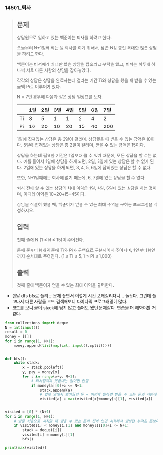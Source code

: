 ### 14501_퇴사

> ## 문제
>
> 상담원으로 일하고 있는 백준이는 퇴사를 하려고 한다.
>
> 오늘부터 N+1일째 되는 날 퇴사를 하기 위해서, 남은 N일 동안 최대한 많은 상담을 하려고 한다.
>
> 백준이는 비서에게 최대한 많은 상담을 잡으라고 부탁을 했고, 비서는 하루에 하나씩 서로 다른 사람의 상담을 잡아놓았다.
>
> 각각의 상담은 상담을 완료하는데 걸리는 기간 Ti와 상담을 했을 때 받을 수 있는 금액 Pi로 이루어져 있다.
>
> N = 7인 경우에 다음과 같은 상담 일정표를 보자.
>
> |      | 1일  | 2일  | 3일  | 4일  | 5일  | 6일  | 7일  |
> | :--- | :--- | :--- | :--- | :--- | :--- | :--- | :--- |
> | Ti   | 3    | 5    | 1    | 1    | 2    | 4    | 2    |
> | Pi   | 10   | 20   | 10   | 20   | 15   | 40   | 200  |
>
> 1일에 잡혀있는 상담은 총 3일이 걸리며, 상담했을 때 받을 수 있는 금액은 10이다. 5일에 잡혀있는 상담은 총 2일이 걸리며, 받을 수 있는 금액은 15이다.
>
> 상담을 하는데 필요한 기간은 1일보다 클 수 있기 때문에, 모든 상담을 할 수는 없다. 예를 들어서 1일에 상담을 하게 되면, 2일, 3일에 있는 상담은 할 수 없게 된다. 2일에 있는 상담을 하게 되면, 3, 4, 5, 6일에 잡혀있는 상담은 할 수 없다.
>
> 또한, N+1일째에는 회사에 없기 때문에, 6, 7일에 있는 상담을 할 수 없다.
>
> 퇴사 전에 할 수 있는 상담의 최대 이익은 1일, 4일, 5일에 있는 상담을 하는 것이며, 이때의 이익은 10+20+15=45이다.
>
> 상담을 적절히 했을 때, 백준이가 얻을 수 있는 최대 수익을 구하는 프로그램을 작성하시오.
>
> ## 입력
>
> 첫째 줄에 N (1 ≤ N ≤ 15)이 주어진다.
>
> 둘째 줄부터 N개의 줄에 Ti와 Pi가 공백으로 구분되어서 주어지며, 1일부터 N일까지 순서대로 주어진다. (1 ≤ Ti ≤ 5, 1 ≤ Pi ≤ 1,000)
>
> ## 출력
>
> 첫째 줄에 백준이가 얻을 수 있는 최대 이익을 출력한다.



- 맨날 dfs bfs로 풀리는 문제 풀면서 이렇게 시간 오래걸리다니... 놀랍다. 그런데 풀고나서 다른 사람들 코드 검색해보니 다이나믹 프로그래밍이 많다. 
- 코드를 보니 굳이 stack에 담지 않고 풀어도 됐던 문제같다. 연습을 더 해봐야할 거 같다.

```python
from collections import deque
N = int(input())
result = 0
money = [[]]
for i in range(1, N+1):
    money.append(list(map(int, input().split())))


def bfs():
    while stack:
        x = stack.popleft()
        y, pay = money[x]
        for a in range(x+y, N+1):
            # 퇴사일까지 못끝내는 일이면 안함
            if money[a][0]+a <= N+1:
                stack.append(a)
                # 앞에 일해서 벌어뒀던 돈 + 이번에 일하면 받을 수 있는 돈과 저번에 누적했던 돈 중에 더 큰 쪽을 저장.
                visited[a] = max(visited[x]+money[a][1], visited[a])


visited = [0] * (N+1)
for i in range(1, N+1):
    # 방문 처음으로 시작할 때 받을 수 있는 돈이 전에 있던 시작해서 받았던 누적된 돈보다 적으면 시작 안함. 시작해도 퇴사일까지 못끝내는 일이면 시작 안함
    if visited[i] < money[i][1] and money[i][0]+i <= N+1:
        stack = deque([i])
        visited[i] = money[i][1]
        bfs()

print(max(visited))
```


